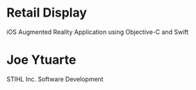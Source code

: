 # Retail Display 
iOS Augmented Reality Application using Objective-C and Swift

# Joe Ytuarte
STIHL Inc. Software Development

